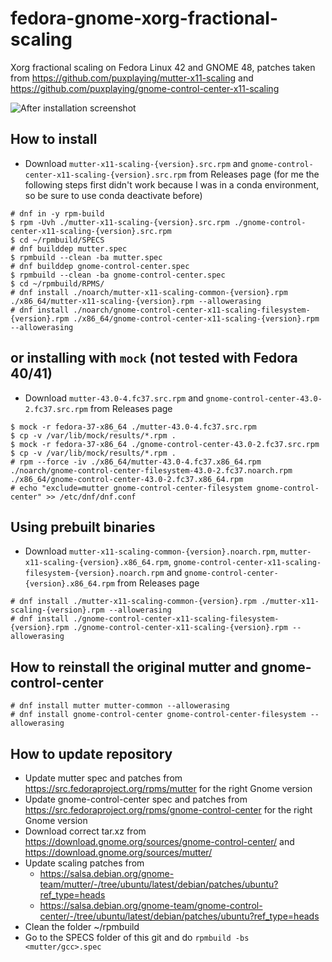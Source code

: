 # fedora-gnome-xorg-fractional-scaling

Xorg fractional scaling on Fedora Linux 42 and GNOME 48, patches taken from https://github.com/puxplaying/mutter-x11-scaling and https://github.com/puxplaying/gnome-control-center-x11-scaling

![After installation screenshot](https://user-images.githubusercontent.com/58503327/202655092-7eff9828-589e-4d81-a061-d97ef68d19b9.png)

## How to install

- Download `mutter-x11-scaling-{version}.src.rpm` and `gnome-control-center-x11-scaling-{version}.src.rpm` from Releases page
  (for me the following steps first didn't work because I was in a conda environment, so be sure to use conda deactivate before)

```
# dnf in -y rpm-build
$ rpm -Uvh ./mutter-x11-scaling-{version}.src.rpm ./gnome-control-center-x11-scaling-{version}.src.rpm
$ cd ~/rpmbuild/SPECS
# dnf builddep mutter.spec
$ rpmbuild --clean -ba mutter.spec
# dnf builddep gnome-control-center.spec
$ rpmbuild --clean -ba gnome-control-center.spec
$ cd ~/rpmbuild/RPMS/
# dnf install ./noarch/mutter-x11-scaling-common-{version}.rpm ./x86_64/mutter-x11-scaling-{version}.rpm --allowerasing
# dnf install ./noarch/gnome-control-center-x11-scaling-filesystem-{version}.rpm ./x86_64/gnome-control-center-x11-scaling-{version}.rpm --allowerasing
```

## or installing with `mock` (not tested with Fedora 40/41)

- Download `mutter-43.0-4.fc37.src.rpm` and `gnome-control-center-43.0-2.fc37.src.rpm` from Releases page

```
$ mock -r fedora-37-x86_64 ./mutter-43.0-4.fc37.src.rpm
$ cp -v /var/lib/mock/results/*.rpm .
$ mock -r fedora-37-x86_64 ./gnome-control-center-43.0-2.fc37.src.rpm
$ cp -v /var/lib/mock/results/*.rpm .
# rpm --force -iv ./x86_64/mutter-43.0-4.fc37.x86_64.rpm ./noarch/gnome-control-center-filesystem-43.0-2.fc37.noarch.rpm ./x86_64/gnome-control-center-43.0-2.fc37.x86_64.rpm
# echo "exclude=mutter gnome-control-center-filesystem gnome-control-center" >> /etc/dnf/dnf.conf
```

## Using prebuilt binaries

- Download `mutter-x11-scaling-common-{version}.noarch.rpm`, `mutter-x11-scaling-{version}.x86_64.rpm`, `gnome-control-center-x11-scaling-filesystem-{version}.noarch.rpm` and `gnome-control-center-{version}.x86_64.rpm` from Releases page

```
# dnf install ./mutter-x11-scaling-common-{version}.rpm ./mutter-x11-scaling-{version}.rpm --allowerasing
# dnf install ./gnome-control-center-x11-scaling-filesystem-{version}.rpm ./gnome-control-center-x11-scaling-{version}.rpm --allowerasing
```

## How to reinstall the original mutter and gnome-control-center

```
# dnf install mutter mutter-common --allowerasing
# dnf install gnome-control-center gnome-control-center-filesystem --allowerasing
```

## How to update repository

- Update mutter spec and patches from https://src.fedoraproject.org/rpms/mutter for the right Gnome version
- Update gnome-control-center spec and patches from https://src.fedoraproject.org/rpms/gnome-control-center for the right Gnome version
- Download correct tar.xz from https://download.gnome.org/sources/gnome-control-center/ and https://download.gnome.org/sources/mutter/
- Update scaling patches from
  - https://salsa.debian.org/gnome-team/mutter/-/tree/ubuntu/latest/debian/patches/ubuntu?ref_type=heads
  - https://salsa.debian.org/gnome-team/gnome-control-center/-/tree/ubuntu/latest/debian/patches/ubuntu?ref_type=heads
- Clean the folder ~/rpmbuild
- Go to the SPECS folder of this git and do
  `rpmbuild -bs <mutter/gcc>.spec`
